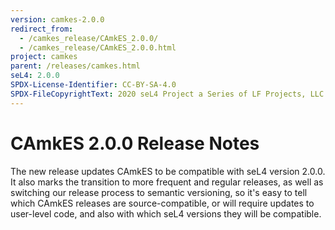 ```yaml
---
version: camkes-2.0.0
redirect_from:
  - /camkes_release/CAmkES_2.0.0/
  - /camkes_release/CAmkES_2.0.0.html
project: camkes
parent: /releases/camkes.html
seL4: 2.0.0
SPDX-License-Identifier: CC-BY-SA-4.0
SPDX-FileCopyrightText: 2020 seL4 Project a Series of LF Projects, LLC.
---
```

# CAmkES 2.0.0 Release Notes


The new release updates CAmkES to be compatible with seL4 version 2.0.0.
It also marks the transition to more frequent and regular releases, as
well as switching our release process to semantic versioning, so it's
easy to tell which CAmkES releases are source-compatible, or will
require updates to user-level code, and also with which seL4 versions
they will be compatible.
